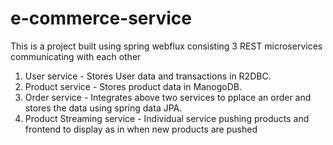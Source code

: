 # e-commerce-service

This is a project built using spring webflux consisting 3 REST microservices communicating with each other 

1. User service - Stores User data and transactions in R2DBC.
2. Product service - Stores product data in ManogoDB.
3. Order service - Integrates above two services to pplace an order and stores the data using spring data JPA.
4. Product Streaming service - Individual service pushing products and frontend to display as in when new products are pushed
